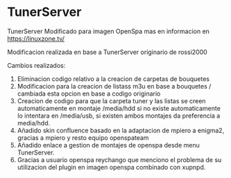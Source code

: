 # TunerServer
TunerServer Modificado para imagen OpenSpa mas en informacion en https://linuxzone.tv/

Modificacion realizada en base a TunerServer originario de rossi2000

Cambios realizados:

1. Eliminacion codigo relativo a la creacion de carpetas de bouquetes
2. Modificacion para la creacion de listass m3u en base a bouquetes / cambiada esta opcion en base a codigo originario
3. Creacion de codigo para que la carpeta tuner y las listas se creen automaticamente en montaje /media/hdd si no existe automaticamente 
lo intentara en /media/usb, si existen ambos montajes da preferencia a media/hdd.
4. Añadido skin confluence basado en la adaptacion de mpiero a enigma2, gracias a mpiero y resto equipo openspateam
5. Añadido enlace a gestion de montajes de openspa desde menu TunerServer.
6. Gracias a usuario openspa reychango que menciono el problema de su utilizacion del plugin en imagen openspa combinado con xupnpd.
